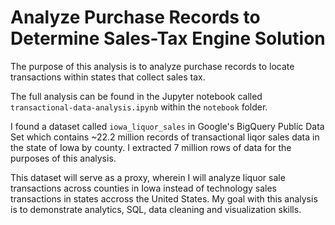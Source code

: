 # Analyze Purchase Records to Determine Sales-Tax Engine Solution
The purpose of this analysis is to analyze purchase records to locate transactions within states that collect sales tax.

The full analysis can be found in the Jupyter notebook called `transactional-data-analysis.ipynb` within the `notebook` folder.

I found a dataset called `iowa_liquor_sales` in Google's BigQuery Public Data Set which contains ~22.2 million records of transactional liqor sales data in the state of Iowa by county. I extracted 7 million rows of data for the purposes of this analysis.

This dataset will serve as a proxy, wherein I will analyze liquor sale transactions across counties in Iowa instead of technology sales transactions in states accross the United States. My goal with this analysis is to demonstrate analytics, SQL, data cleaning and visualization skills.